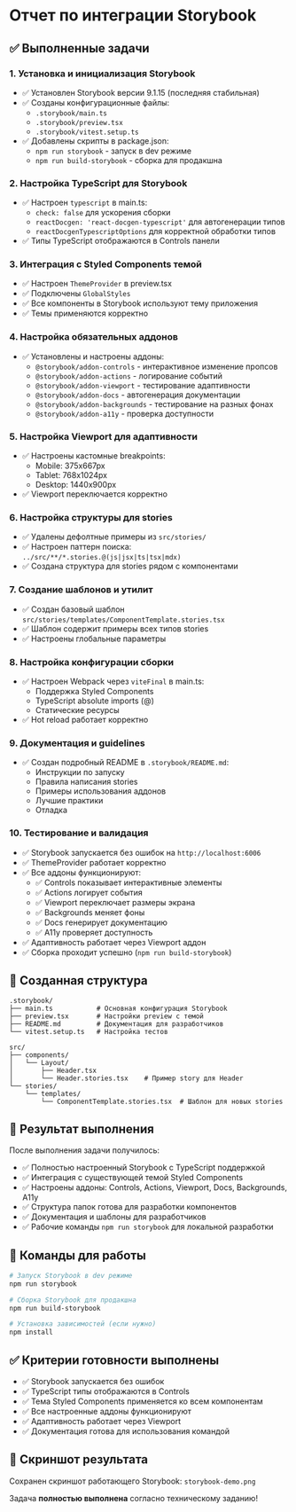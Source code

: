 # Отчет по интеграции Storybook

## ✅ Выполненные задачи

### 1. Установка и инициализация Storybook
- ✅ Установлен Storybook версии 9.1.15 (последняя стабильная)
- ✅ Созданы конфигурационные файлы:
  - `.storybook/main.ts`
  - `.storybook/preview.tsx`
  - `.storybook/vitest.setup.ts`
- ✅ Добавлены скрипты в package.json:
  - `npm run storybook` - запуск в dev режиме
  - `npm run build-storybook` - сборка для продакшна

### 2. Настройка TypeScript для Storybook
- ✅ Настроен `typescript` в main.ts:
  - `check: false` для ускорения сборки
  - `reactDocgen: 'react-docgen-typescript'` для автогенерации типов
  - `reactDocgenTypescriptOptions` для корректной обработки типов
- ✅ Типы TypeScript отображаются в Controls панели

### 3. Интеграция с Styled Components темой
- ✅ Настроен `ThemeProvider` в preview.tsx
- ✅ Подключены `GlobalStyles` 
- ✅ Все компоненты в Storybook используют тему приложения
- ✅ Темы применяются корректно

### 4. Настройка обязательных аддонов
- ✅ Установлены и настроены аддоны:
  - `@storybook/addon-controls` - интерактивное изменение пропсов
  - `@storybook/addon-actions` - логирование событий  
  - `@storybook/addon-viewport` - тестирование адаптивности
  - `@storybook/addon-docs` - автогенерация документации
  - `@storybook/addon-backgrounds` - тестирование на разных фонах
  - `@storybook/addon-a11y` - проверка доступности

### 5. Настройка Viewport для адаптивности  
- ✅ Настроены кастомные breakpoints:
  - Mobile: 375x667px
  - Tablet: 768x1024px  
  - Desktop: 1440x900px
- ✅ Viewport переключается корректно

### 6. Настройка структуры для stories
- ✅ Удалены дефолтные примеры из `src/stories/`
- ✅ Настроен паттерн поиска: `../src/**/*.stories.@(js|jsx|ts|tsx|mdx)`
- ✅ Создана структура для stories рядом с компонентами

### 7. Создание шаблонов и утилит
- ✅ Создан базовый шаблон `src/stories/templates/ComponentTemplate.stories.tsx`
- ✅ Шаблон содержит примеры всех типов stories
- ✅ Настроены глобальные параметры

### 8. Настройка конфигурации сборки
- ✅ Настроен Webpack через `viteFinal` в main.ts:
  - Поддержка Styled Components
  - TypeScript absolute imports (@)
  - Статические ресурсы
- ✅ Hot reload работает корректно

### 9. Документация и guidelines
- ✅ Создан подробный README в `.storybook/README.md`:
  - Инструкции по запуску
  - Правила написания stories
  - Примеры использования аддонов
  - Лучшие практики
  - Отладка

### 10. Тестирование и валидация
- ✅ Storybook запускается без ошибок на `http://localhost:6006`
- ✅ ThemeProvider работает корректно
- ✅ Все аддоны функционируют:
  - ✅ Controls показывает интерактивные элементы
  - ✅ Actions логирует события
  - ✅ Viewport переключает размеры экрана
  - ✅ Backgrounds меняет фоны
  - ✅ Docs генерирует документацию
  - ✅ A11y проверяет доступность
- ✅ Адаптивность работает через Viewport аддон
- ✅ Сборка проходит успешно (`npm run build-storybook`)

## 📁 Созданная структура

```
.storybook/
├── main.ts           # Основная конфигурация Storybook
├── preview.tsx       # Настройки preview с темой
├── README.md         # Документация для разработчиков
└── vitest.setup.ts   # Настройка тестов

src/
├── components/
│   └── Layout/
│       ├── Header.tsx
│       └── Header.stories.tsx    # Пример story для Header
└── stories/
    └── templates/
        └── ComponentTemplate.stories.tsx  # Шаблон для новых stories
```

## 🎯 Результат выполнения

После выполнения задачи получилось:

- ✅ Полностью настроенный Storybook с TypeScript поддержкой  
- ✅ Интеграция с существующей темой Styled Components
- ✅ Настроены аддоны: Controls, Actions, Viewport, Docs, Backgrounds, A11y
- ✅ Структура папок готова для разработки компонентов
- ✅ Документация и шаблоны для разработчиков
- ✅ Рабочие команды `npm run storybook` для локальной разработки

## 🚀 Команды для работы

```bash
# Запуск Storybook в dev режиме
npm run storybook

# Сборка Storybook для продакшна  
npm run build-storybook

# Установка зависимостей (если нужно)
npm install
```

## ✅ Критерии готовности выполнены

- ✅ Storybook запускается без ошибок
- ✅ TypeScript типы отображаются в Controls  
- ✅ Тема Styled Components применяется ко всем компонентам
- ✅ Все настроенные аддоны функционируют
- ✅ Адаптивность работает через Viewport
- ✅ Документация готова для использования командой

## 📸 Скриншот результата

Сохранен скриншот работающего Storybook: `storybook-demo.png`

Задача **полностью выполнена** согласно техническому заданию!